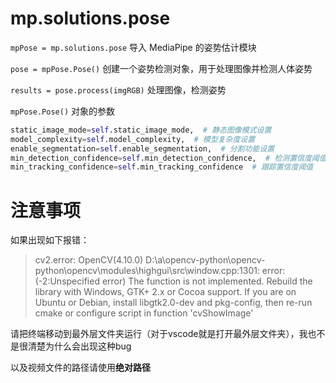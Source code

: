 # mp.solutions.pose

`mpPose = mp.solutions.pose` 导入 MediaPipe 的姿势估计模块

`pose = mpPose.Pose()` 创建一个姿势检测对象，用于处理图像并检测人体姿势

`results = pose.process(imgRGB)` 处理图像，检测姿势

`mpPose.Pose()` 对象的参数

```python
static_image_mode=self.static_image_mode,  # 静态图像模式设置
model_complexity=self.model_complexity,  # 模型复杂度设置
enable_segmentation=self.enable_segmentation,  # 分割功能设置
min_detection_confidence=self.min_detection_confidence,  # 检测置信度阈值
min_tracking_confidence=self.min_tracking_confidence  # 跟踪置信度阈值
```

# 注意事项

如果出现如下报错：

> cv2.error: OpenCV(4.10.0) D:\a\opencv-python\opencv-python\opencv\modules\highgui\src\window.cpp:1301: error: (-2:Unspecified error) The function is not implemented. Rebuild the library with Windows, GTK+ 2.x or Cocoa support. If you are on Ubuntu or Debian, install libgtk2.0-dev and pkg-config, then re-run cmake or configure script in function 'cvShowImage'

请把终端移动到最外层文件夹运行（对于vscode就是打开最外层文件夹），我也不是很清楚为什么会出现这种bug

以及视频文件的路径请使用**绝对路径**